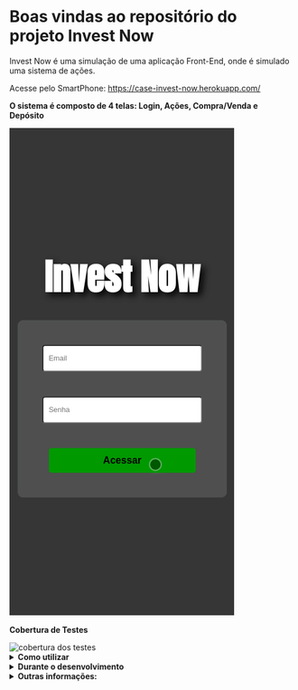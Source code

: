 # Boas vindas ao repositório do projeto Invest Now

Invest Now é uma simulação de uma aplicação Front-End, onde é simulado uma sistema de ações.

Acesse pelo SmartPhone: https://case-invest-now.herokuapp.com/

<strong>O sistema é composto de 4 telas: Login, Ações, Compra/Venda e Depósito</strong>

![](./public/images/invest-now.gif)


<strong>Cobertura de Testes</strong>

<image src='./public/images/Screenshot from 2022-07-24 15-26-45.png' alt='cobertura dos testes'/>

<details>
  <summary><strong>Como utilizar</strong></summary><br />

  Para utilizar nossa aplicação é bem simples, basta acessar pelo celular o link: https://case-invest-now.herokuapp.com/ <br/>

  Para utilizar pelo computador, deverá se atentar em alguns pontos, nossa aplicação foi feita para dispositivies móveis e por esse motivo, inicialmete a tela irá ficar feia e distorcida, para conseguir acessar pelo computador é necessário abra o inspecionar clicando com o botão direito do mouse e selecione a opção " inspecionar " ou então pode apertar o botão f12 do seu teclado. <br/>

  Agora com o inspecionar aberto, no cantinho superior esquerdo, tem um ícone de dispositivos móveis, clique nesse ícone. Caso a aplicação não tenha ficado parecido com as imagens exibidas acima, o inspecionar abre uma barra escrito " Dimensions: ", nesse campo você pode escolher qual o tipo de equipamento será exibido, então para um bom funcionamento recomendo que selecione " Iphone XR ". Agora deve estar tudo certo! <br/>

  <strong>Página de Login:</strong> <br/>
  Na tela de Login, é necessário inserir um email no formato ' alguem@email.com'. <br/>
  Na tela de Login, é necessário inserir uma senha de pelo menos 8 caracteres. <br/>
    **Em caso de informações inválidas iŕa disparar um aviso. <br/>
  Após a inserção dos dados válidos, so acessar a aplicação utilizando o botão "Acessar" logo abaixo.<br/>

  <strong>Ações:</strong> <br/>
  Na tela de Acões é exibida toda a lista de ações que estão disponiveis, e caso já tenha alguma ação na sua carteira, será listado também nessa tela. <br/>

  Nessa tela, temos o botao em azul "C" (compra), ao clicar nesse botão você será redirecionado para a página de compra e venda, onde você pode selecionar a opção "Comprar" ou "Vender", logo abaixo você tem um campo que pode inserir o valor númerico de sua escolha. <br/>

  Para Finalizar a compra/venda é necessário clicar no botão "Confirmar", após você ainda continuará nessa página e pode clicar no botão "Voltar", para voltar a página de Ações. Agora repare que acima tem sua lista de ações compradas. <br/>

  <strong>Compra/Venda:</strong> <br/>
  Nessa tela você pode selecionar a opção "Comprar" ou "Vender", logo abaixo você tem um campo que pode inserir o valor númerico de sua escolha.<br/>

  Para concluir a compra/venda, é necessário clicar no botão "Confirmar", mas se atente que ainda vai ficar nessa tela, para voltar para a tela de Ações é necessário clicar no botão "Voltar".<br/>

  <strong>Depósito:</strong> <br/>
  Nessa tela você pode inserir um valor a sua conta, para isso você tem um campo onde pode inserior o valor desejado, após ter inserido o valor, é necessário que clique no botao "Confirmar", para enfim, confirmar seu depósito. Note que nesse momento ainda não temos a opção de Saque ( Retirada ). <br/>
</details>


<details>
  <summary><strong>Durante o desenvolvimento</strong></summary><br />

  A principal fase do meu desenvolvimento começou ao receber o case, ao receber o case eu tirei um tempo de qualidade para analisar o que era pedido, ao analisar e entender o que estava sendo pedido, eu pude separar em requisitos e também analisar quais ferramentas eu usaria para desenvolver aquela proposta.  <br/>

  Antes de começar o desenvolvimento eu criei minha estrutura de pastas para trabalhar, components ( aqui fica todos os componentes que fora usados nas páginas ), context ( aqui fica a criação e o provider da minha aplicação ), Style-Components ( aqui fica os elementos estilizados ) e também a pasta utils ( onde ficaria lógicas extras, que no caso usei para armazenar a lógica de validação do email ao fazer o Login ). <br/>

  Durante a análise do case, eu pude separar os elementos das páginas em requisitos, também comecei a pensar em quais ferramentas eu gostaria de trabalhar.  <br/>

  Como ferramentas eu escolhi as técnologias, React, ContextAPI, React Hooks, RTL para testes unitários, Styled Components para estilização e Heroku para Deploy.  <br/>

  Apesar de nunca ter utilizado o Styled Components antes ( e nem sabia o que era ), depois de algumas horas assistindo alguns videos sobre, eu consegui trabalhar de uma forma muito tranquila e gostei muito dessa técnologia para desenolvimento de estilização. <br/>

  A fase de análise do case e das telas propostas foi essencial e me direcionou pois antes mesmo de começar eu já sabia por exemplo que a página de Ações iria ter dois componentes, um para ações do usuário e outro para ações dispóniveis.  <br/>

  <strong>Dificuldades durante o desenvolvimento:</strong> <br/>
  Nesse Case tive algumas dificuldades, a primeira delas foi a organização de tempo, logo no inicio do case tivemos um trabalho na Trybe, então eu tive que organizar o meu tempo para dá conta dos dois, inicialmente eu pensei em dividir o dia metade para Trybe e metade para me dedicar ao Case. Mas logo que saiu o Readme do projeto proposto pela Trybe, também tirei um tempo de qualidade para eu analisar, após analisar eu vi que seria capaz de cumprir todos os requisitos obrigatórios no mesmo dia. Então na segunda feira eu tirei o dia inteiro para me dedicar inteiramente a esse projeto com a meta de finalizar. Graças a Deus tudo deu certo e eu consegui finalizar  o projeto na segunda-feira.<br/>

  Na terça-feira que eu tinha me programado para me dedicar inteiramente ao Case, infelizmente tive problemas de rede. Fiquei sem internet até quarta-feira pela manhã.<br/>

  Na quarta-feira quando a internet voltou eu pude então continuar meu desenvolvimento do case, meu desenvolvimento foi por etapas, primeiro eu fiz as telas, depois os testes, depois estilização. <br/>

  Durante a construção das telas eu pude logo no começo sentir dificuldades pelo fato de que as tecnologias que eu usaria para desenvolver esse Case, já fazia um tempo que eu tinha estudado, ai então pausei o desenvolvimento do case e organizei uma pequena listinha de revisão. Revi os conteus de React, ContextAPI, React Hooks e RTL para testes unitários.<br/>

  Tive algumas dificuldades com o código em alguns momentos, um deles foi quando precisava pegar a ação para mandar para a tela de compra/venda. Nesse momento fiquei travado tentando de várias formas pegar os dados da Ação. Mas logo que deixei essa parte para depois e fui me concentrar em outra tela, tive uma ideia que me ajudou nesse desafio, consegui acessar o título da ação pelo atributo name do meu botão. <br/>

  Outro grande desafio foi salvar as ações compradas, fiquei horas e horas nessa parte. Até que tive a ideia de salvar em uma lista utilizando o método push.<br/>

  Agora estava conseguindo salvar e listar na tela todas as ações compradas, mas tive outro grande problema que esse não consegui resolver e estou me sentindo super frustado de ter que entregar o desafio com essa pendência, ao comprar o mesmo ativo ele fica duplicado na lista de meus Ativos, infelizmente não consegui resolver essa pendência. <br/>

  Também não consegui fazer funcionar corretamente a opção de venda, pelo fato de que não estava conseguindo acessar o elemento corrento na lista de ações.<br/>

  Tive dificuldades com testes, mas depois de um pouco de estudo e revisão os testes fluiram. Consegui fazer todo o teste das 4 páginas pegando no minimo 80% de cobertura.<br/>
</details>

<details>
  <summary><strong>Outras informações:</strong></summary><br />

  Este case me serviu de grande aprendizado e o maior deles não foi sobre códigos, foi como a gente se comporta em meios a desafios, pois estava enfrentando meu primeiro case real de processo seletivo e ser um candidato concorrendo a vaga com pessoas super capacitadas, durante essa ultima semana foi uma batalha emocional imensa, mas serviu para eu mostrar para mim mesmo que consigo controlar e aprender com minhas emoções, apesar de ter enfrentado alguns desafios de código que não consegui resolver e estar entregando o case com alguns detalhes que eu queria muito ter conseguido fazer. <br/>

</details>